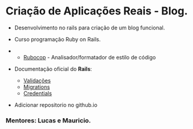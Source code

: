 # Criação de Aplicações Reais - Blog.

- Desenvolvimento no rails para criação de um blog funcional. 
- Curso programação Ruby on Rails.
	
- * [Rubocop](https://github.com/rubocop-hq/rubocop) - Analisador/formatador de estilo de código

* Documentação oficial do **Rails**:
  * [Validações](https://guides.rubyonrails.org/active_record_validations.html)
  * [Migrations](https://guides.rubyonrails.org/active_record_migrations.html)
  * [Credentials](https://guides.rubyonrails.org/security.html#custom-credentials)


* Adicionar repositorio no github.io

### Mentores: Lucas e Mauricio.
